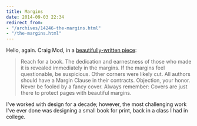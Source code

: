 ```yaml
---
title: Margins
date: 2014-09-03 22:34
redirect_from:
- "/archives/14246-the-margins.html"
- "/the-margins.html"
---
```



Hello, again. Craig Mod, in a [beautifully-written piece](https://medium.com/message/lets-talk-about-margins-14646574c385):

> Reach for a book. The dedication and earnestness of those who made it is revealed immediately in the margins. If the margins feel questionable, be suspicious. Other corners were likely cut. All authors should have a Margin Clause in their contracts. Objection, your honor. Never be fooled by a fancy cover. Always remember: Covers are just there to protect pages with beautiful margins.

I've worked with design for a decade; however, the most challenging work I've ever done was designing a small book for print, back in a class I had in college.
